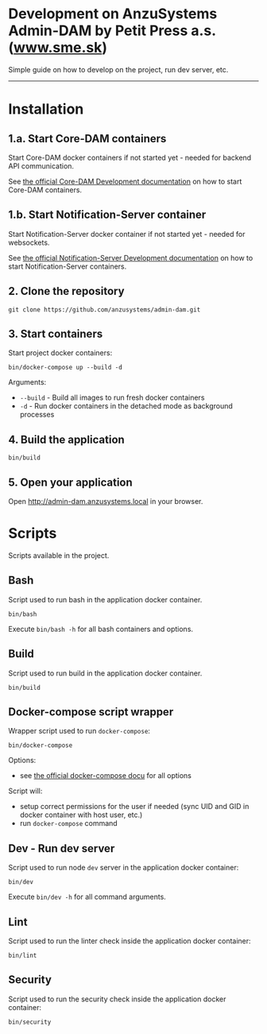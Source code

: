 Development on AnzuSystems Admin-DAM by Petit Press a.s. (www.sme.sk)
=====

Simple guide on how to develop on the project, run dev server, etc.

---

# Installation

## 1.a. Start Core-DAM containers

Start Core-DAM docker containers if not started yet - needed for backend API communication.

See [the official Core-DAM Development documentation][core-dam-dev-docu] on how to start Core-DAM containers.

## 1.b. Start Notification-Server container

Start Notification-Server docker container if not started yet - needed for websockets.

See [the official Notification-Server Development documentation][notification-server-dev-docu] on how to start Notification-Server containers.

## 2. Clone the repository

    git clone https://github.com/anzusystems/admin-dam.git

## 3. Start containers

Start project docker containers:

    bin/docker-compose up --build -d

Arguments:

- `--build` - Build all images to run fresh docker containers
- `-d` - Run docker containers in the detached mode as background processes

## 4. Build the application

    bin/build

## 5. Open your application

Open http://admin-dam.anzusystems.local in your browser.

# Scripts

Scripts available in the project.

## Bash

Script used to run bash in the application docker container.

    bin/bash

Execute `bin/bash -h` for all bash containers and options.

## Build

Script used to run build in the application docker container.

    bin/build

## Docker-compose script wrapper

Wrapper script used to run `docker-compose`:

    bin/docker-compose

Options:

- see [the official docker-compose docu][docker-compose-overview] for all options

Script will:

- setup correct permissions for the user if needed (sync UID and GID in docker container with host user, etc.)
- run `docker-compose` command

## Dev - Run dev server

Script used to run node `dev` server in the application docker container:

    bin/dev

Execute `bin/dev -h` for all command arguments.

## Lint

Script used to run the linter check inside the application docker container:

    bin/lint

## Security

Script used to run the security check inside the application docker container:

    bin/security

[core-dam-dev-docu]: https://github.com/anzusystems/core-dam/blob/main/README-DEV.md
[docker-compose-overview]: https://docs.docker.com/compose/reference/overview
[notification-server-dev-docu]: https://github.com/anzusystems/notification-server/blob/main/README-DEV.md
